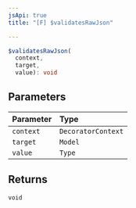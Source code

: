 ```yaml
---
jsApi: true
title: "[F] $validatesRawJson"

---
```

```ts
$validatesRawJson(
  context,
  target,
  value): void
```

## Parameters

| Parameter | Type |
| :------ | :------ |
| `context` | `DecoratorContext` |
| `target` | `Model` |
| `value` | `Type` |

## Returns

`void`
